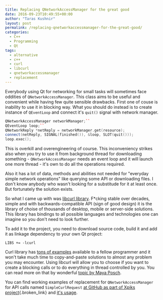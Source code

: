 ```yaml
---
title: Replacing QNetworkAccessManager for the great good
date: 2016-09-23T10:49:55+00:00
author: "Taras Kushnir"
layout: post
permalink: /replacing-qnetworkaccessmanager-for-the-great-good/
categories:
  - C++
  - Programming
  - Qt
tags:
  - alternative
  - c++
  - curl
  - libcurl
  - qnetworkaccessmanager
  - replacement
---
```

Everybody using Qt for networking for small tasks will sometimes face oddities of `QNetworkAccessManager`. This class aims to be useful and convenient while having few quite sensible drawbacks. First one of couse is inability to use it in blocking way. What you should do instead is to create instance of `QEventLoop` and connect it's `quit()` signal with network manager.

```cpp
QNetworkAccessManager networkManager;``
QEventLoop loop;``
QNetworkReply *netReply = networkManager.get(resource);
connect(netReply, SIGNAL(finished()), &loop, SLOT(quit()));
loop.exec();    
```

This is overkill and overengineering of course. This inconveniency strikes also when you try to use it from background thread for downloading something - `QNetworkAccessManager` needs an event loop and it will launch one more thread - it's own to do all the operations required.

Also it has a lot of data, methods and abilities not needed for "everyday simple network operations" like querying some API or downloading files. I don't know anybody who wasn't looking for a substitude for it at least once. But fortunately the solution exists.

<!--more-->

So what I came up with was [libcurl library](https://curl.haxx.se/libcurl/). F*cking stable over decades, simple and with backwards-compatible API (sign of good design) it is the library of choise of thousands of desktop, mobile or server-side solutions. This library has bindings to all possible languages and technologies one can imagine so you don't need to look further.

To add it to the project, you need to download source code, build it and add it as linkage dependency to your own Qt project:

```INCLUDEPATH = "/path/to/libcurl/source/code"
LIBS += -lcurl
```

Curl library has [tons of examples](https://curl.haxx.se/libcurl/c/example.html) available to a fellow programmer and it won't take much time to copy-and-paste solutions to almost any problem you may encounter. Using libcurl will allow you to choose if you want to create a blocking calls or to do everything in thread controlled by you. You can read more on that by wonderful [topic by Maya Posch](https://mayaposch.wordpress.com/2011/11/01/how-to-really-truly-use-qthreads-the-full-explanation/).

You can find working examples of replacement for `QNetworkAccessManager` for API calls named `SimpleCurlRequest` [at GitHub as part of Xpiks project](https://github.com/Ribtoks/xpiks/blob/master/src/xpiks-qt/Conectivity/simplecurlrequest.cpp){.broken_link} and [it's usage](https://github.com/Ribtoks/xpiks/blob/master/src/xpiks-qt/Helpers/remoteconfig.cpp).